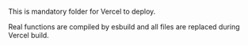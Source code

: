 This is mandatory folder for Vercel to deploy.

Real functions are compiled by esbuild and all files are replaced during Vercel build.
